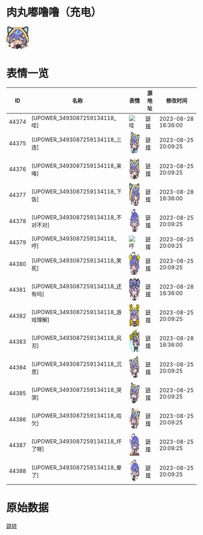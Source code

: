 # 肉丸嘟噜噜（充电）

<img src="./cover.png" height="60" alt="cover" />

# 表情一览

|ID|名称|表情|源地址|修改时间|
|----|----|----|----|----|
|44374|[UPOWER_3493087259134118_哇]|<img src="./pic/044374_%5BUPOWER_3493087259134118_哇%5D.png" height="60" alt="哇"/>|[链接](https://i0.hdslb.com/bfs/garb/58c3aa8878bd56840388686b7b2be876366aa1f7.png)|2023-08-28 16:36:00|
|44375|[UPOWER_3493087259134118_三连]|<img src="./pic/044375_%5BUPOWER_3493087259134118_三连%5D.png" height="60" alt="三连"/>|[链接](https://i0.hdslb.com/bfs/garb/0ecb850a3318d83e55176bc742f2c76f4613a7d1.png)|2023-08-25 20:09:25|
|44376|[UPOWER_3493087259134118_来咯]|<img src="./pic/044376_%5BUPOWER_3493087259134118_来咯%5D.png" height="60" alt="来咯"/>|[链接](https://i0.hdslb.com/bfs/garb/0149b7deff30bc23606a2b0bb45f5d939b357c7d.png)|2023-08-25 20:09:25|
|44377|[UPOWER_3493087259134118_下饭]|<img src="./pic/044377_%5BUPOWER_3493087259134118_下饭%5D.png" height="60" alt="下饭"/>|[链接](https://i0.hdslb.com/bfs/garb/70f0f0f813aa46588f246057fe3067070a0d34e6.png)|2023-08-28 16:36:00|
|44378|[UPOWER_3493087259134118_不对不对]|<img src="./pic/044378_%5BUPOWER_3493087259134118_不对不对%5D.png" height="60" alt="不对不对"/>|[链接](https://i0.hdslb.com/bfs/garb/f0d6d1fd938f8bf482312a3cdf22868593ae6f02.png)|2023-08-25 20:09:25|
|44379|[UPOWER_3493087259134118_哼]|<img src="./pic/044379_%5BUPOWER_3493087259134118_哼%5D.png" height="60" alt="哼"/>|[链接](https://i0.hdslb.com/bfs/garb/c8788033756c173214321b2dc1cebb572d11ddb3.png)|2023-08-25 20:09:25|
|44380|[UPOWER_3493087259134118_笑死]|<img src="./pic/044380_%5BUPOWER_3493087259134118_笑死%5D.png" height="60" alt="笑死"/>|[链接](https://i0.hdslb.com/bfs/garb/0c5635eed2e815791e0a306020c0f242a8e99a3a.png)|2023-08-25 20:09:25|
|44381|[UPOWER_3493087259134118_还有吗]|<img src="./pic/044381_%5BUPOWER_3493087259134118_还有吗%5D.png" height="60" alt="还有吗"/>|[链接](https://i0.hdslb.com/bfs/garb/9a2accac2fa68c16bbeb4ba8c8dbedde14a9388b.png)|2023-08-28 16:36:00|
|44382|[UPOWER_3493087259134118_游戏理解]|<img src="./pic/044382_%5BUPOWER_3493087259134118_游戏理解%5D.png" height="60" alt="游戏理解"/>|[链接](https://i0.hdslb.com/bfs/garb/94ba38505c81370b53d785dab39db2e1acd4fe24.png)|2023-08-25 20:09:25|
|44383|[UPOWER_3493087259134118_风刃]|<img src="./pic/044383_%5BUPOWER_3493087259134118_风刃%5D.png" height="60" alt="风刃"/>|[链接](https://i0.hdslb.com/bfs/garb/1c90e25274694637143b9de621bd17eafc956ef5.png)|2023-08-28 16:36:00|
|44384|[UPOWER_3493087259134118_沉思]|<img src="./pic/044384_%5BUPOWER_3493087259134118_沉思%5D.png" height="60" alt="沉思"/>|[链接](https://i0.hdslb.com/bfs/garb/28da8562febb2102a9881999302c5cf047067907.png)|2023-08-25 20:09:25|
|44385|[UPOWER_3493087259134118_哭哭]|<img src="./pic/044385_%5BUPOWER_3493087259134118_哭哭%5D.png" height="60" alt="哭哭"/>|[链接](https://i0.hdslb.com/bfs/garb/7fc835319e12716abb94fdebd107108676f3cc26.png)|2023-08-25 20:09:25|
|44386|[UPOWER_3493087259134118_哈欠]|<img src="./pic/044386_%5BUPOWER_3493087259134118_哈欠%5D.png" height="60" alt="哈欠"/>|[链接](https://i0.hdslb.com/bfs/garb/0ecc5bc6279cae52519e5bea8513308596869f34.png)|2023-08-25 20:09:25|
|44387|[UPOWER_3493087259134118_坏了呀]|<img src="./pic/044387_%5BUPOWER_3493087259134118_坏了呀%5D.png" height="60" alt="坏了呀"/>|[链接](https://i0.hdslb.com/bfs/garb/0319f4cb954015f47d52485e71b6e0a2ea114347.png)|2023-08-25 20:09:25|
|44388|[UPOWER_3493087259134118_晕了]|<img src="./pic/044388_%5BUPOWER_3493087259134118_晕了%5D.png" height="60" alt="晕了"/>|[链接](https://i0.hdslb.com/bfs/garb/898efa94f8c9df023d54941c90f42079cc3ce54e.png)|2023-08-25 20:09:25|

# 原始数据

[跳转](./raw.json)


